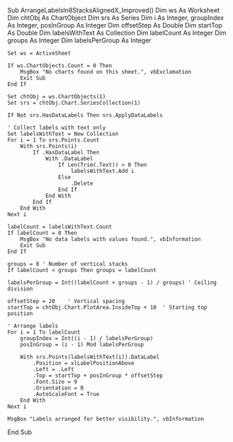Sub ArrangeLabelsIn8StacksAlignedX_Improved()
    Dim ws As Worksheet
    Dim chtObj As ChartObject
    Dim srs As Series
    Dim i As Integer, groupIndex As Integer, posInGroup As Integer
    Dim offsetStep As Double
    Dim startTop As Double
    Dim labelsWithText As Collection
    Dim labelCount As Integer
    Dim groups As Integer
    Dim labelsPerGroup As Integer

    Set ws = ActiveSheet

    If ws.ChartObjects.Count = 0 Then
        MsgBox "No charts found on this sheet.", vbExclamation
        Exit Sub
    End If

    Set chtObj = ws.ChartObjects(1)
    Set srs = chtObj.Chart.SeriesCollection(1)

    If Not srs.HasDataLabels Then srs.ApplyDataLabels

    ' Collect labels with text only
    Set labelsWithText = New Collection
    For i = 1 To srs.Points.Count
        With srs.Points(i)
            If .HasDataLabel Then
                With .DataLabel
                    If Len(Trim(.Text)) > 0 Then
                        labelsWithText.Add i
                    Else
                        .Delete
                    End If
                End With
            End If
        End With
    Next i

    labelCount = labelsWithText.Count
    If labelCount = 0 Then
        MsgBox "No data labels with values found.", vbInformation
        Exit Sub
    End If

    groups = 8 ' Number of vertical stacks
    If labelCount < groups Then groups = labelCount

    labelsPerGroup = Int((labelCount + groups - 1) / groups) ' Ceiling division

    offsetStep = 20    ' Vertical spacing
    startTop = chtObj.Chart.PlotArea.InsideTop + 10  ' Starting top position

    ' Arrange labels
    For i = 1 To labelCount
        groupIndex = Int((i - 1) / labelsPerGroup)
        posInGroup = (i - 1) Mod labelsPerGroup

        With srs.Points(labelsWithText(i)).DataLabel
            .Position = xlLabelPositionAbove
            .Left = .Left
            .Top = startTop + posInGroup * offsetStep
            .Font.Size = 9
            .Orientation = 0
            .AutoScaleFont = True
        End With
    Next i

    MsgBox "Labels arranged for better visibility.", vbInformation
End Sub
